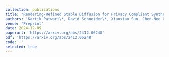 ```yaml
---
collection: publications
title: "Rendering-Refined Stable Diffusion for Privacy Compliant Synthetic Data"
authors: 'Kartik Patwari\*, David Schneider\*, Xiaoxiao Sun, Chen-Nee Chuah, Lingjuan Lyu, Vivek Sharma\*'
venue: 'Preprint'
date: 2024-12-09
paperurl: 'https://arxiv.org/abs/2412.06248'
pdf: 'https://arxiv.org/abs/2412.06248'
code: ''
selected: true
---
```

